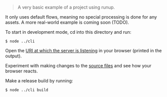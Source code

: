 > A very basic example of a project using runup.

It only uses default flows, meaning no special processing is done for any assets.
A more real-world example is coming soon (TODO).

To start in development mode, cd into this directory and run:
```
$ node ../cli
```

Open the [URI at which the server is listening](http://localhost:3000/) in your browser (printed in the output).

Experiment with making changes to the [source files](src) and see how your browser reacts.

Make a release build by running:
```
$ node ../cli build
```